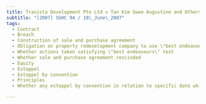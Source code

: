 ```yaml
---
title: Travista Development Pte Ltd v Tan Kim Swee Augustine and Others 
subtitle: "[2007] SGHC 94 / 18\_June\_2007"
tags:
  - Contract
  - Breach
  - Construction of sale and purchase agreement
  - Obligation on property redevelopment company to use \"best endeavours\" to obtain qualifying certificate and to do so \"without delays\"
  - Whether actions taken satisfying \"best endeavours\" test
  - Whether sale and purchase agreement rescinded
  - Equity
  - Estoppel
  - Estoppel by convention
  - Principles
  - Whether any estoppel by convention in relation to specific date which bound property redevelopment company so that it was prevented from denying that that date was contractual completion date

---
```


